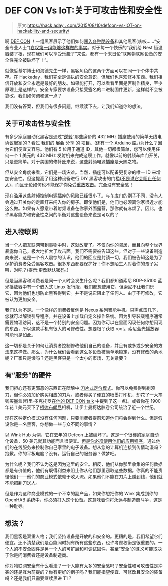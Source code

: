 # DEF CON Vs IoT:关于可攻击性和安全性

> 原文:[https://hack aday . com/2015/08/10/defcon-vs-IOT-on-hackability-and-security/](https://hackaday.com/2015/08/10/defcon-vs-iot-on-hackability-and-security/)

啊 [DEF CON](http://hackaday.com/tag/defcon/) ！一组黑客展示了他们如何[闯入各种酷设备](http://www.iotevents.org/iot-internet-of-things)和其他黑客(咳咳……“安全专业人士”)[哀叹第一组能够这样做的事实](http://www.theregister.co.uk/2015/05/06/defcon_23_to_host_internet_of_things_slaughterfest/)。对于每一个快乐的“我们给 Nest 恒温器装了根，现在我们可以享受乐趣了”来说，都有一个末日论“联网物联网设备的安全性完全被破坏了！”。

就像哲基尔博士和海德先生一样，黑客角色的这两个方面可以在同一个个体中共存。在 Hackaday，我们完全是偏执的安全意识，但我们也喜欢修补东西。我们相信开放和安全永远是最好的朋友。如果能打开，可以看看里面是否制作精良，至少原理上是这样的。安全专家要求设备只接受签名的二进制固件更新，这样就不会被篡改，我们如何调和这一点？

我们没有答案，但我们有很多问题。继续读下去，让我们知道你的想法。

## 关于可攻击性与安全性

有多少家庭自动化黑客是通过“[逆转](http://tinkerman.eldiariblau.net/decoding-433mhz-rf-data-from-wireless-switches/)”那些廉价的 432 MHz 插座使用的简单无线电协议起家的？[看过](http://hackaday.com/2013/01/31/getting-an-arduino-to-control-a-wireless-outlet/) [我们的](https://github.com/xillwillx/433Mhz) [展会](https://harizanov.com/2013/02/433mhz-ook-with-funky-v2-to-remotely-control-power-sockets/) [分享](https://pidome.wordpress.com/manual-howtos/pidome-hardware/attiny85-433mhz-transmitter-with-i%C2%B2c/) [的](http://www.princetronics.com/how-to-read-433-mhz-codes-w-arduino-433-mhz-receiver/) [项目](http://blog.rogiervandenberg.nl/2013/03/control-lights-with-arduino-remotely.html)。([还有一个 Arduino 库。](https://github.com/sui77/rc-switch))为什么？因为它们便宜又容易。他们有 5 位用于通道 ID，其他一切都很简单，您可以使用任何一个 1 美元的 432 MHz 发射机来完成这项工作。就像以前的射频车库门开关，只是更简单。对于美国的修补匠来说，这些射频电源插座是天赐之物。

但从安全角度来看，它们是一场灾难。当然，插座可以配备更复杂的唯一 ID 来增加安全性。但这提高了用这种设备进行 DIY 黑客攻击的门槛([不是说它会阻止任何人](http://hackaday.com/2014/11/22/five-dollar-rf-controlled-light-sockets/))，而且无论如何也不能保护你免受[重放攻击](https://hackaday.io/project/2403-ooklone)。完全没有安全感！

现在滥用这些射频控制电源插座的风险已经很小了。与车库门的例子不同，没有人会通过开关你的走廊灯来闯入你的房子。即使他们是，他们也必须离你家很近才能这么做。如果有人愿意带着射频设备在你家外面露营，那你就有麻烦了。因此，也许黑客能力和安全性之间的平衡对这些设备来说是可以的？

## 进入物联网

当一个人把互联网带到事物中时，这就改变了。不仅向你的邻居，而且向整个世界暴露你自己，极大地扩大了攻击面。我们不需要被告知这些。但对于一些设备制造商来说，这是一个令人震惊的认识，他们的回应是封锁一切，我们被告知这是为了保护消费者免受黑客攻击。很多东西都要保护好！你不想陌生人对着你的孩子尖叫，对吧？(提示:[更改默认密码](http://www.zdnet.com/article/baby-monitor-hack-shows-danger-of-default-passwords/)。)

但是当黑客和消费者是同一个人时会发生什么呢？我们都知道索尼 BDP-S5100 蓝光播放器中有一个嵌入式 Linux 发行版，我们都想使用它，但索尼不让我们玩它，因为他们也想防止黑客得到它。并不是说它阻止了任何人。由于不可修改，它被认为更加安全。

我们认为不是。一个像样的消费者反例是 Nexus 系列智能手机。只需点击几下，您就可以解锁引导程序，并在设备上加载自定义操作系统。因为引导装载程序通常需要物理访问，这不是一个特别的安全问题。因为你可以在里面闪现任何你想闪现的东西，所以这款手机有很大的可修改性。想要根？获取 root。索尼蓝光播放器可能也是如此。

这一切都是关于如何让消费者控制修改他们自己的设备，并且有或多或少安全的方法来这样做。那么，为什么我们会看到这么多设备被简单地锁定，没有修改的余地呢？厂家只是懒吗？还是黑客只是一个太小的市场，无关紧要？

## 有“服务”的硬件

我们担心还有更邪恶的东西正在酝酿中:[刀片式定价模式](https://en.wikipedia.org/wiki/Freebie_marketing)。你可以免费得到剃须刀，但你必须加价购买相应的刀片。或者你买了便宜的喷墨打印机，却花了一大笔钱买墨盒(科里·多克托罗[在他的 DEF CON talk](http://hackaday.com/2015/08/08/corey-doctorow-rails-against-the-effect-of-drm-and-the-dmca/) 中提到了这一点)。或者你在 1900 年花 1 美元买下了[柯达布朗尼](https://en.wikipedia.org/wiki/Brownie_(camera))相机，让伊士曼柯达胶卷公司统治了近一个世纪。

现在这种定价模式没有任何问题，只要消费者提前知道他们将会得到什么。但是假设你是一名黑客，你想做一些与众不同的事情？

以 Wink Hub 为例，它在去年的 Defcon 上被破坏了。这是一个很棒的家庭自动化设备，50 美元就其功能而言很便宜。[但是你必须使用他们的应用程序](http://www.wink.com/help/faq/)，通过他们的在线服务来控制你自己家里的电子设备。想从您的计算机连接到传情动漫吗？抱歉。你的平板电脑？没有。运行自己的服务器？做梦吧。

为什么呢？我们不认为这是因为这里的安全。相反，他们从你那里收集的任何数据都是有价值的，他们有既得利益来阻止你从他们那里窃取这些数据。你真的不能责怪他们——他们的商业模式依赖于收入流。如果他们不能在刀片上赚到钱，他们就不能把剃刀送人。

但是作为这种商业模式的一个不幸的副产品，如果你想把你的 Wink 集成到你的 OpenHAB 系统中，你必须打入这个设备。这意味着你将永远与制造商斗争，这是一种耻辱。

## 想法？

我们黑客是双重人格；我们坚持设备是开放的和安全的。更糟的是，我们希望它们便宜。还不清楚我们是否能同时拥有所有这些东西，也许考虑权衡是很重要的。一个人的不安全固件是另一个人的可扩展和可调试固件，甚至“安全”的含义可能取决于你是问消费者还是设备制造商。

你对物联网安全有什么看法？一个人能有太多的安全感吗？安全性和可攻击性是冲突的还是互为前提的？你有更好的例子吗？我们能指望便宜、可修改且安全的装备吗？还是我们只需要继续黑进 T1？